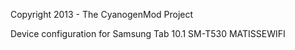 Copyright 2013 - The CyanogenMod Project

Device configuration for Samsung Tab 10.1 SM-T530 MATISSEWIFI
